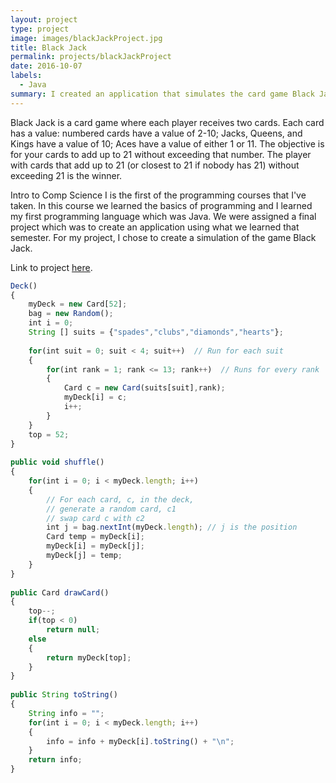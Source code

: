 ```yaml
---
layout: project
type: project
image: images/blackJackProject.jpg
title: Black Jack
permalink: projects/blackJackProject
date: 2016-10-07
labels:
  - Java
summary: I created an application that simulates the card game Black Jack
---
```

Black Jack is a card game where each player receives two cards. Each card has a value: numbered cards have a value of 2-10; Jacks, Queens, and Kings have a value of 10; Aces have a value of either 1 or 11. The objective is for your cards to add up to 21 without exceeding that number. The player with cards that add up to 21 (or closest to 21 if nobody has 21) without exceeding 21 is the winner.

Intro to Comp Science I is the first of the programming courses that I've taken. In this course we learned the basics of programming and I learned my first programming language which was Java. We were assigned a final project which was to create an application using what we learned that semester. For my project, I chose to create a simulation of the game Black Jack.

Link to project [here](https://github.com/ianbm/ianbm.github.io/tree/master/projects/blackJack).

```js
Deck()
{
	myDeck = new Card[52];
	bag = new Random();
	int i = 0;
	String [] suits = {"spades","clubs","diamonds","hearts"};
		
	for(int suit = 0; suit < 4; suit++)  // Run for each suit
	{
		for(int rank = 1; rank <= 13; rank++)  // Runs for every rank
		{
			Card c = new Card(suits[suit],rank);
			myDeck[i] = c;
			i++;
		}
	}
	top = 52;
}
	
public void shuffle()
{
	for(int i = 0; i < myDeck.length; i++)
	{
		// For each card, c, in the deck,
		// generate a random card, c1
		// swap card c with c2
		int j = bag.nextInt(myDeck.length); // j is the position
		Card temp = myDeck[i];
		myDeck[i] = myDeck[j];
		myDeck[j] = temp;
	}
}
	
public Card drawCard()
{
	top--;
	if(top < 0)
		return null;
	else
	{
		return myDeck[top];
	}
}
	
public String toString()
{
	String info = "";
	for(int i = 0; i < myDeck.length; i++)
	{
		info = info + myDeck[i].toString() + "\n";
	}
	return info;
}
```
